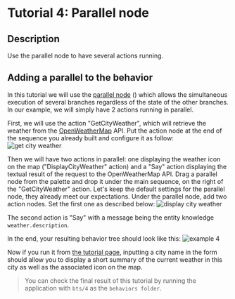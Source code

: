 # Tutorial 4: Parallel node #

## Description ##

Use the parallel node to have several actions running.

## Adding a parallel to the behavior ##

In this tutorial we will use the [parallel node](http://doc.craft.ai/behaviors/parallel/index.html) (<span class='craft-node-parallel'></span>) which allows the simultaneous execution of several branches regardless of the state of the other branches.
In our example, we will simply have 2 actions running in parallel.

First, we will use the action "GetCityWeather", which will retrieve the weather from the [OpenWeatherMap](http://openweathermap.org/) API.
Put the action node at the end of the sequence you already built and configure it as follow:
![get city weather](https://raw.githubusercontent.com/craft-ai/tutorials/master/doc/4/GetCityWeatherProperties.png)

Then we will have two actions in parallel: one displaying the weather icon on the map ("DisplayCityWeather" action) and a "Say" action displaying the textual result of the request to the OpenWeatherMap API.
Drag a parallel node from the palette and drop it under the main sequence, on the right of the "GetCityWeather" action.
Let's keep the default settings for the parallel node, they already meet our expectations.
Under the parallel node, add two action nodes. Set the first one as described below:
![display city weather](https://raw.githubusercontent.com/craft-ai/tutorials/master/doc/4/DisplayCityWeatherProperties.png)

The second action is "Say" with a message being the entity knowledge `weather.description`.

In the end, your resulting behavior tree should look like this:
![example 4](https://raw.githubusercontent.com/craft-ai/tutorials/master/doc/4/example4.png)

Now if you run it from [the tutorial page](http://www.craft.ai/tutorials/), inputting a city name in the form should allow you to display a short summary of the current weather in this city as well as the associated icon on the map.

> You can check the final result of this tutorial by running the application with `bts/4` as the `behaviors folder`.
